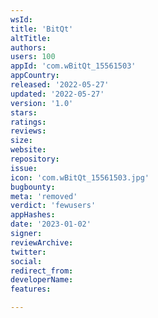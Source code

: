 ```yaml
---
wsId: 
title: 'BitQt'
altTitle: 
authors: 
users: 100
appId: 'com.wBitQt_15561503'
appCountry: 
released: '2022-05-27'
updated: '2022-05-27'
version: '1.0'
stars: 
ratings: 
reviews: 
size: 
website: 
repository: 
issue: 
icon: 'com.wBitQt_15561503.jpg'
bugbounty: 
meta: 'removed'
verdict: 'fewusers'
appHashes: 
date: '2023-01-02'
signer: 
reviewArchive: 
twitter: 
social: 
redirect_from: 
developerName: 
features: 

---
```


